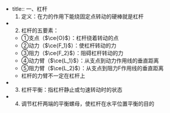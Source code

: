 -
  title:: 一、杠杆
    1. 定义：在力的作用下能绕固定点转动的硬棒就是杠杆
-
  2. 杠杆的五要素：
	- ①支点（$\ce{O}$）：杠杆绕着转动的点
	- ②动力（$\ce{F_1}$）：使杠杆转动的力
	- ③阻力（$\ce{F_2}$）：阻碍杠杆转动的力
	- ④动力臂（$\ce{L_1}$）：从支点到动力作用线的垂直距离
	- ⑤阻力臂（$\ce{L_2}$）：从支点到阻力F作用线的垂直距离
	- 杠杆的力臂不一定在杠杆上
-
  3. 杠杆平衡：指杠杆静止或匀速转动时的状态
-
  4. 调节杠杆两端的平衡螺母，使杠杆在水平位置平衡的目的